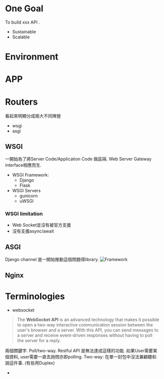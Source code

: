 # One Goal
To build xxx API .
- Sustainable
- Scalable

# Environment




# APP

# Routers
看起來明顯分成兩大不同陣營
- wsgi
- asgi
## WSGI
一開始為了將Server Code/Application Code 做區隔. Web Server Gateway interface相應而生.
- WSGI Framework:
	- Django
	- Flask
- WSGI Servers
	- gunicorn
	- uWSGI
### WSGI limitation
- Web Socket並沒有被官方支援
- 沒有支援async/await
## ASGI
Django channel 是一開始推動這個問題得library. 
![Framework](http://5b0988e595225.cdn.sohucs.com/images/20191025/021b70608b0f46baa770340b5fabb2d3.jpeg)


## Nginx



# Terminologies
- websocket
> The **WebSocket API** is an advanced technology that makes it possible to open a two-way interactive communication session between the user's browser and a server. With this API, you can send messages to a server and receive event-driven responses without having to poll the server for a reply.

兩個關鍵字. Poll/two-way. Restful API 是無法達成這樣的功能. 如果User需要某個資料, user需要一直去詢問亦即polling. Two-way: 在單一封包中沒法兼顧聽和說這件事. (有些用Duplex)

- 

<!--stackedit_data:
eyJoaXN0b3J5IjpbLTE1MTc5ODg2NjEsMTY3OTU4NjcwLC0xMT
QzMjY1MDU2LC0xNDI3MDgzMzkwLC00ODE5NzU4ODJdfQ==
-->